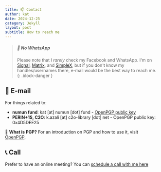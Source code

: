 ```yaml
---
title: 📫 Contact
author: kat
date: 2024-12-25
category: Jekyll
layout: post
subtitle: How to reach me
---
```


> ##### 📵 No WhatsApp
>
> Please note that I _rarely_ check my Facebook and WhatsApp. I'm on [Signal](https://signal.org/), [Matrix](https://matrix.org/), and [SimpleX](https://simplex.chat/), but if you don't know my handles/usernames there, e-mail would be the best way to reach me. 
{: .block-danger }

## 📧 E-mail
For things related to: 
- **numun fund**: kat [at] numun [dot] fund - [OpenPGP public key](https://keys.openpgp.org/vks/v1/by-fingerprint/68A403270377DF116E83B878736758B207CAD805)
- **PERIN+1S, C2O**: k.azali [at] c2o-library [dot] net - OpenPGP public key: 0x4D5DEE25

🔐 **What is PGP?** For an introduction on PGP and how to use it, visit [OpenPGP](https://www.openpgp.org/).

## 📞 Call

Prefer to have an online meeting? You can [schedule a call with me here](https://cal.numun.fund/kat)

